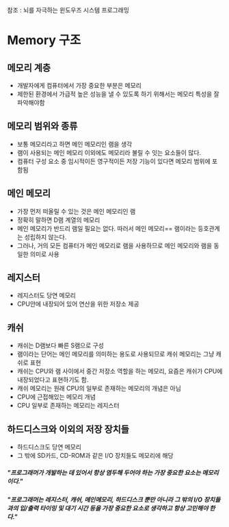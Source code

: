 참조 : 뇌를 자극하는 윈도우즈 시스템 프로그래밍
# Memory 구조 

## 메모리 계층
* 개발자에게 컴퓨터에서 가장 중요한 부분은 메모리    
* 제한된 환경에서 가급적 높은 성능을 낼 수 있도록 하기 위해서는 메모리 특성을 잘 파악해야함   

## 메모리 범위와 종류
* 보통 메모리라고 하면 메인 메모리인 램을 생각   
* 램이 사용되는 메인 메모리 이외에도 메모리라 불릴 수 잇는 요소들이 많다.   
* 컴퓨터 구성 요소 중 임시적이든 영구적이든 저장 기능이 있다면 메모리 범위에 포함됨   

## 메인 메모리
* 가장 먼저 떠올릴 수 있는 것은 메인 메모리인 램   
* 정확히 말하면 D램 계열의 메모리    
* 메인 메모리가 반드리 램일 필요는 없다. 따러서 메인 메모리== 램이라는 등호관계는 성립하지 않는다.   
* 그러나, 거의 모든 컴퓨터가 메인 메모리로 램을 사용하므로 메인 메모리와 램을 동일한 의미로 사용    

## 레지스터
* 레지스터도 당연 메모리    
* CPU안에 내장되어 있어 연산을 위한 저장소 제공    

## 캐쉬
* 캐쉬는 D램보다 빠른 S램으로 구성     
* 램이라는 단어는 메인 메모리를 의미하는 용도로 사용되므로 캐쉬 메모리는 그냥 캐쉬로 표현    
* 캐쉬는 CPU와 램 사이에서 중간 저장소 역할을 하는 메모리, 요즘은 캐쉬가 CPU에 내장되었다고 표현하기도 함.    
* 캐쉬 메모리는 원래 CPU의 일부로 존재하는 메모리의 개념은 아님     
* CPU에 근접해있는 메모리 개념     
* CPU 일부로 존재하는 메모리는 레지스터     

## 하드디스크와 이외의 저장 장치들
* 하드디스크도 당연 메모리    
* 그 밖에 SD카드, CD-ROM과 같은 I/O 장치들도 메모리에 해당    

##### "프로그래머가 개발하는 데 있어서 항상 염두해 두어야 하는 가장 중요한 요소는 메모리이다."
##### "프로그래머는 레지스터, 캐쉬, 메인메모리, 하드디스크 뿐만 아니라 그 밖의 I/O 장치들과의 입/출력 타이밍 및 대기 시간 등을 가장 중요한 요소로 생각하고 항상 고민해야 한다."


